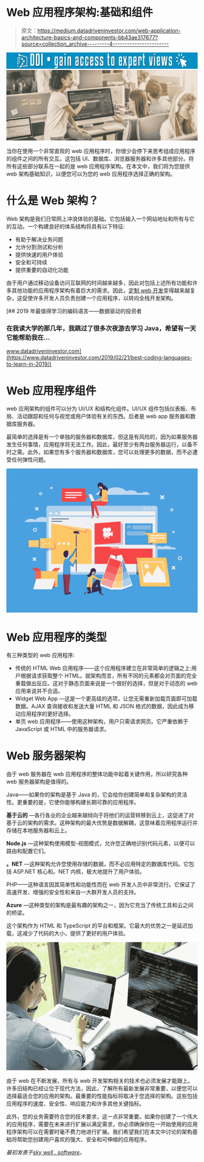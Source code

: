 # Web 应用程序架构:基础和组件

> 原文：<https://medium.datadriveninvestor.com/web-application-architecture-basics-and-components-bb43ae317677?source=collection_archive---------4----------------------->

[![](img/5efc9a8509356798911a8a7036080ed3.png)](http://www.track.datadriveninvestor.com/1B9E)![](img/e30a3251dd9e35fedfe2aa89d52ae2ff.png)

当你在使用一个非常直观的 web 应用程序时，你很少会停下来思考组成应用程序的组件之间的所有交互。这包括 UI、数据库、浏览器服务器和许多其他部分。将所有这些部分联系在一起的是 web 应用程序架构。在本文中，我们将为您提供 web 架构基础知识，以便您可以为您的 web 应用程序选择正确的架构。

# 什么是 Web 架构？

Web 架构是我们日常网上冲浪体验的基础。它包括输入一个网站地址和所有与它的互动。一个构建良好的体系结构将具有以下特征:

*   有助于解决业务问题
*   允许分割测试和分析
*   提供快速的用户体验
*   安全和可持续
*   提供重要的自动化功能

由于用户通过移动设备访问互联网的时间越来越多，因此对包括上述所有功能和许多其他功能的应用程序架构有着巨大的需求。因此，[定制 web 开发](https://skywell.software/web-development/)变得越来越复杂，这促使许多开发人员负责创建一个应用程序，以转向全栈开发架构。

[](https://www.datadriveninvestor.com/2019/02/21/best-coding-languages-to-learn-in-2019/) [## 2019 年最值得学习的编码语言——数据驱动的投资者

### 在我读大学的那几年，我跳过了很多次夜游去学习 Java，希望有一天它能帮助我在…

www.datadriveninvestor.com](https://www.datadriveninvestor.com/2019/02/21/best-coding-languages-to-learn-in-2019/) 

# Web 应用程序组件

web 应用架构的组件可以分为 UI/UX 和结构化组件。UI/UX 组件包括仪表板、布局、活动跟踪和任何与视觉或用户体验有关的东西。后者是 web app 服务器和数据库服务器。

最简单的选择是有一个单独的服务器和数据库，但这是有风险的，因为如果服务器发生任何事情，应用程序将无法工作。因此，最好至少有两台服务器运行，以备不时之需。此外，如果您有多个服务器和数据库，您可以处理更多的数据，而不必遭受任何弹性问题。

![](img/bae5f2b776b1d81f639869e856fd67c8.png)

# Web 应用程序的类型

有三种类型的 web 应用程序:

*   传统的 HTML Web 应用程序——这个应用程序建立在非常简单的逻辑之上:用户根据请求获取整个 HTML。就架构而言，所有不同的元素都会对页面的完全重载做出反应。这对于静态页面来说是一个很好的选择，但是对于动态的 web 应用来说并不合适。
*   Widget Web App —这是一个更高级的选项，让您无需重新加载页面即可加载数据。AJAX 查询接收和发送大量 HTML 和 JSON 格式的数据，因此成为移动应用程序的更好选择。
*   单页 web 应用程序——使用这种架构，用户只需请求网页。它严重依赖于 JavaScript 或 HTML 中的服务器请求。

# Web 服务器架构

由于 web 服务器在 web 应用程序的整体功能中起着关键作用，所以研究各种 web 服务器架构是值得的。

Java——如果你的架构是基于 Java 的，它会给你创建简单和复杂架构的灵活性。更重要的是，它使你能够构建长期可靠的应用程序。

**基于云的** —各行各业的企业越来越倾向于将他们的运营转移到云上，这促进了对基于云的架构的需求。这种架构的最大优势是数据解耦，这意味着应用程序运行并存储在本地服务器和云上。

**Node.js** —这种架构使用模型-视图模式，允许您正确地识别代码元素，以便可以路由和配置它们。

**。NET** —这种架构允许您使用存储的数据，而不必应用特定的数据库代码。它包括 ASP.NET 核心和。NET 内核，极大地提升了用户体验。

PHP——这种语言因其简单性和功能性而在 web 开发人员中非常流行。它保证了高速开发、增强的安全性和来自一大群开发人员的支持。

**Azure** —这种类型的架构是最有趣的架构之一，因为它充当了传统工具和云之间的桥梁。

这个架构作为 HTML 和 TypeScript 的平台和框架。它最大的优势之一是延迟加载，这减少了代码的大小，提供了更好的用户体验。

![](img/099c6fa09b9a7f7e168fd69e662e7c1e.png)

由于 web 在不断发展，所有与 web 开发架构相关的技术也必须发展才能跟上。许多旧结构已经让位于现代方法，因此，了解所有最新发展非常重要，以便您可以选择最适合您的应用的架构。最重要的性能指标将取决于您选择的架构。这些包括应用程序的速度、安全性、响应能力和许多其他关键指标。

此外，您的业务需要符合您的技术要求，这一点非常重要。如果你创建了一个伟大的应用程序，需要在未来进行扩展以满足需求，你必须确保你在一开始使用的应用程序架构可以在需要时毫不费力地进行扩展。我们希望我们在本文中讨论的架构基础将帮助您创建用户喜欢的强大、安全和可伸缩的应用程序。

*最初发表于*[*sky well . software*](https://skywell.software/blog/web-application-architecture-basics-and-components/)*。*